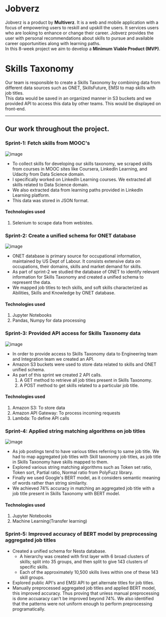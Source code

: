 # **Jobverz**
Jobverz is a product by **Multiverz**. It is a web and mobile application with a focus of empowering users to reskill and upskill the users. It services users who are looking to enhance or change their career. Jobverz provides the user with personal recommendations about skills to pursue and available career opportunities along with learning paths.<br />
In this 8-week project we aim to develop a **Minimum Viable Product (MVP)**.

# **Skills Taxonomy**
Our team is responsible to create a Skills Taxonomy by combining data from different data sources such as ONET, SkillsFuture, EMSI to map skills with job titles. <br />
This data would be saved in an organized manner in S3 buckets and we provided API to access this data by other teams. This would be displayed on front-end.

---

## **Our work throughout the project.**

### **Sprint-1: Fetch skills from MOOC's**

![image](https://user-images.githubusercontent.com/72140261/121016847-3dd2c600-c7ba-11eb-8a69-a9e38dedf2ee.png)


- To collect skills for developing our skills taxonomy, we scraped skills from courses in MOOC sites like Coursera, LinkedIn Learning, and Udacity from Data Science domain.
- I specifically worked on LinkedIn Learning courses. We extracted all skills related to Data Science domain. 
- We also extracted data from learning paths provided in LinkedIn Learning platform. 
- This data was stored in JSON format.

#### Technologies used
1. Selenium to scrape data from webistes.

### **Sprint-2: Create a unified schema for ONET database**

![image](https://user-images.githubusercontent.com/72140261/121005164-25a87a00-c7ad-11eb-87f9-7f4c92d88206.png)

- ONET database is primary source for occupational information, maintained by US Dept of Labour. It consists extensive data on occupations, their domains, skills and market demand for skills. 
- As part of sprint-2 we studied the database of ONET to identify relevant information for Skills Taxonomy and created a unified schema to represent the data. 
- We mapped job titles to tech skills, and soft skills characterized as Abilities, Skills and Knowledge by ONET database.

#### Technologies used
1. Jupyter Notebooks
2. Pandas, Numpy for data processing

### **Sprint-3: Provided API access for Skills Taxonomy data**
![image](https://user-images.githubusercontent.com/72140261/121008732-f136bd00-c7b0-11eb-87e7-cdac5232eafd.png)

- In order to provide access to Skills Taxonomy data to Engineering team and Integration team we created an API. 
- Amazon S3 buckets were used to store data related to skills and ONET unified schema.
- As part of this sprint we created 2 API calls. 
  1. A GET method to retrieve all job titles present in Skills Taxonomy.
  2. A POST method to get skills related to a particular job title.

#### Technologies used
1. Amazon S3: To store data
2. Amazon API Gateway: To process incoming requests
3. Lambda: To define API calls

### **Sprint-4: Applied string matching algorithms on job titles**
![image](https://user-images.githubusercontent.com/72140261/121017638-20eac280-c7bb-11eb-8e85-7d6d347f9aac.png)

- As job postings tend to have various titles referring to same job title. We had to map aggregated job titles with Skill taxonomy job titles, as job title in Skills Taxonomy have skills mapped to them. 
- Explored various string matching algorithms such as Token set ratio, Token sort, Partial ratio, Normal ratio from PolyFuzz library.
- Finally we used Google's BERT model, as it considers semantic meaning of words rather than string similarity. 
- We achieved 74% accuracy in matching an aggregated job title with a job title present in Skills Taxonomy with BERT model. 

#### Technologies used
1. Jupyter Notebooks
2. Machine Learning(Transfer learning)

### **Sprint-5: Improved accuracy of BERT model by preprocessing aggregated job titles**
- Created a unified schema for Nesta database. 
  - A hierarchy was created with first layer with 6 broad clusters of skills; split into 35 groups, and then split to give 143 clusters of specific skills.
  - Each of the approximately 10,500 skills lives within one of these 143 skill groups.
- Explored public API's and EMSI API to get alternate titles for job titles.
- Manually preprocessed aggregated job titles and applied BERT model, this improved accuracy. Thus proving that unless manual preprocessing is done accuaracy can't be improved beyond 74%. We also identified that the patterns were not uniform enough to perform preprocessing programatically.
<br />
